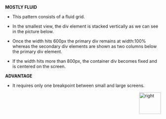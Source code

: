 

<b>MOSTLY FLUID</b>

- This pattern consists of a fluid grid.

- In the smallest view, the div element is stacked vertically as we can see in the picture below. 

- Once the width hits 600px the primary div remains at width:100% whereas the secondary div elements are shown as two columns below the primary div element. 

- If the width hits more than 800px, the container div becomes fixed and is centered on the screen.


<b>ADVANTAGE</b>

- It requires only one breakpoint between small and large screens.



[<imgkk alignlll="left" alt="left" src="https://cloud.githubusercontent.com/assets/14101008/11165526/091b197c-8acf-11e5-8ac1-3a1e5042ed78.png" width="70" height="70"></img>](https://github.com/vaishnaviviswanathan/CSCI_5828_RESPONSIVE-WEB-DESIGN/blob/master/pattern3.md)
[<img align="right" alt="right" src="https://cloud.githubusercontent.com/assets/14101008/11165527/0a4289a2-8acf-11e5-8378-c5e3a55ab4dc.png" width="70" height="70"></img>](https://github.com/vaishnaviviswanathan/CSCI_5828_RESPONSIVE-WEB-DESIGN/blob/master/pattern5.md)

